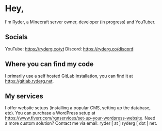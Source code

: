 
# Hey,
I'm Ryder, a Minecraft server owner, developer (in progress) and YouTuber.

## Socials
YouTube: https://ryderg.co/yt
Discord: https://ryderg.co/discord
## Where you can find my code
I primarily use a self hosted GitLab installation, you can find it at https://gitlab.ryderg.net.
## My services
I offer website setups (installing a popular CMS, setting up the database, etc). You can purchase a WordPress setup at https://www.fiverr.com/rgnservices/set-up-your-wordpress-website.
Need a more custom solution? Contact me via email: ryder [ at ] ryderg [ dot ] net.
